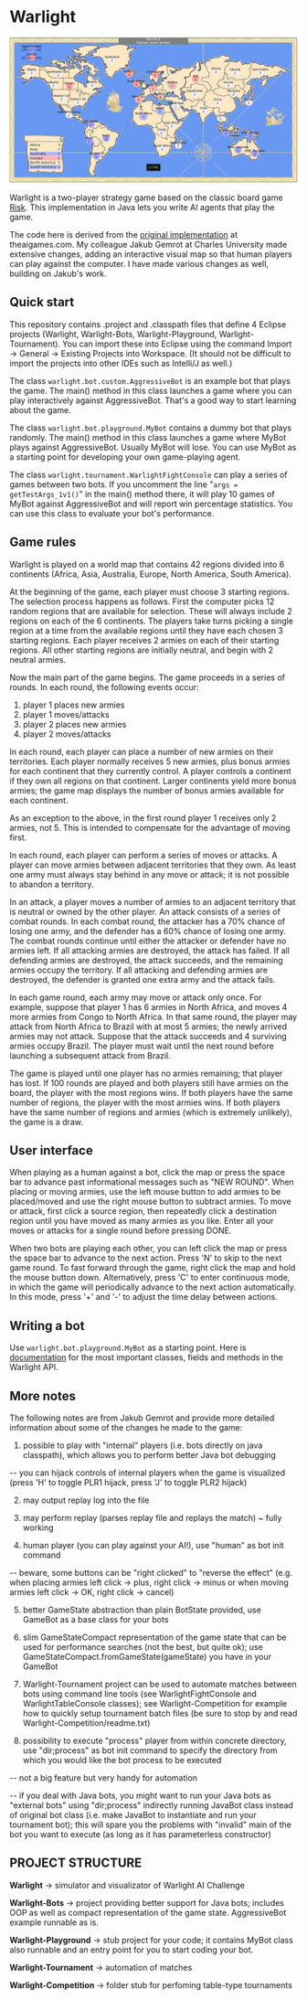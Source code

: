 # Warlight

![alt tag](warlight.png)

Warlight is a two-player strategy game based on the classic board game [Risk](https://en.wikipedia.org/wiki/Risk_(game)).  This implementation in Java lets you write AI agents that play the game.

The code here is derived from the [original implementation](http://theaigames.com/competitions/warlight-ai-challenge) at theaigames.com.  My colleague Jakub Gemrot at Charles University made extensive changes, adding an interactive visual map so that human players can play against the computer.  I have made various changes as well, building on Jakub's work.

## Quick start

This repository contains .project and .classpath files that define 4 Eclipse projects (Warlight, Warlight-Bots, Warlight-Playground, Warlight-Tournament).  You can import these into Eclipse using the command Import -> General -> Existing&nbsp;Projects&nbsp;into&nbsp;Workspace.  (It should not be difficult to import the projects into other IDEs such as Intelli/J as well.)

The class `warlight.bot.custom.AggressiveBot` is an example bot that plays the game.  The main() method in this class launches a game where you can play interactively against AggressiveBot.  That's a good way to start learning about the game.

The class `warlight.bot.playground.MyBot` contains a dummy bot that plays randomly.  The main() method in this class launches a game where MyBot plays against AggressiveBot.  Usually MyBot will lose.  You can use MyBot as a starting point for developing your own game-playing agent.

The class `warlight.tournament.WarlightFightConsole` can play a series of games between two bots.  If you uncomment the line "`args = getTestArgs_1v1()`" in the main() method there, it will play 10 games of MyBot against AggressiveBot and will report win percentage statistics.  You can use this class to evaluate your bot's performance.

## Game rules

Warlight is played on a world map that contains 42 regions divided into 6 continents (Africa, Asia, Australia, Europe, North America, South America).

At the beginning of the game, each player must choose 3 starting regions.  The selection process happens as follows.  First the computer picks 12 random regions that are available for selection.  These will always include 2 regions on each of the 6 continents.  The players take turns picking a single region at a time from the available regions until they have each chosen 3 starting regions.  Each player receives 2 armies on each of their starting regions.  All other starting regions are initially neutral, and begin with 2 neutral armies.

Now the main part of the game begins.  The game proceeds in a series of rounds.  In each round, the following events occur:

1. player 1 places new armies
2. player 1 moves/attacks
3. player 2 places new armies
4. player 2 moves/attacks

In each round, each player can place a number of new armies on their territories.  Each player normally receives 5 new armies, plus bonus armies for each continent that they currently control.  A player controls a continent if they own all regions on that continent.  Larger continents yield more bonus armies; the game map displays the number of bonus armies available for each continent.

As an exception to the above, in the first round player 1 receives only 2 armies, not 5.  This is intended to compensate for the advantage of moving first.

In each round, each player can perform a series of moves or attacks.  A player can move armies between adjacent territories that they own.  As least one army must always stay behind in any move or attack; it is not possible to abandon a territory.

In an attack, a player moves a number of armies to an adjacent territory that is neutral or owned by the other player.  An attack consists of a series of combat rounds.  In each combat round, the attacker has a 70% chance of losing one army, and the defender has a 60% chance of losing one army.  The combat rounds continue until either the attacker or defender have no armies left.  If all attacking armies are destroyed, the attack has failed.  If all defending armies are destroyed, the attack succeeds, and the remaining armies occupy the territory.  If all attacking and defending armies are destroyed, the defender is granted one extra army and the attack fails.

In each game round, each army may move or attack only once.  For example, suppose that player 1 has 6 armies in North Africa, and moves 4 more armies from Congo to North Africa.  In that same round, the player may attack from North Africa to Brazil with at most 5 armies; the newly arrived armies may not attack.  Suppose that the attack succeeds and 4 surviving armies occupy Brazil.  The player must wait until the next round before launching a subsequent attack from Brazil.

The game is played until one player has no armies remaining; that player has lost.  If 100 rounds are played and both players still have armies on the board, the player with the most regions wins.  If both players have the same number of regions, the player with the most armies wins.  If both players have the same number of regions and armies (which is extremely unlikely), the game is a draw.

## User interface

When playing as a human against a bot, click the map or press the space bar to advance past informational messages such as "NEW ROUND".  When placing or moving armies, use the left mouse button to add armies to be placed/moved and use the right mouse button to subtract armies.  To move or attack, first click a source region, then repeatedly click a destination region until you have moved as many armies as you like.  Enter all your moves or attacks for a single round before pressing DONE.

When two bots are playing each other, you can left click the map or press the space bar to advance to the next action.  Press 'N' to skip to the next game round.  To fast forward through the game, right click the map and hold the mouse button down.  Alternatively, press 'C' to enter continuous mode, in which the game will periodically advance to the next action automatically.  In this mode, press '+' and '-' to adjust the time delay between actions.

## Writing a bot

Use `warlight.bot.playground.MyBot` as a starting point.  Here is [documentation](https://ksvi.mff.cuni.cz/~dingle/2019/ai/warlight_api.html) for the most important classes, fields and methods in the Warlight API.

## More notes

The following notes are from Jakub Gemrot and provide more detailed information about some of the changes he made to the game:

1) possible to play with "internal" players (i.e. bots directly on java classpath), which allows you to perform better Java bot debugging

-- you can hijack controls of internal players when the game is visualized (press 'H' to toggle PLR1 hijack, press 'J' to toggle PLR2 hijack)

2) may output replay log into the file

3) may perform replay (parses replay file and replays the match) ~ fully working

4) human player (you can play against your AI!), use "human" as bot init command

-- beware, some buttons can be "right clicked" to "reverse the effect" (e.g. when placing armies left click -> plus, right click -> minus or when moving armies left click -> OK, right click -> cancel)

5) better GameState abstraction than plain BotState provided, use GameBot as a base class for your bots

6) slim GameStateCompact representation of the game state that can be used for performance searches (not the best, but quite ok); use GameStateCompact.fromGameState(gameState) you have in your GameBot

7) Warlight-Tournament project can be used to automate matches between bots using command line tools (see WarlightFightConsole and WarlightTableConsole classes); see Warlight-Competition for example how to quickly setup tournament
batch files (be sure to stop by and read Warlight-Competition/readme.txt)

8) possibility to execute "process" player from within concrete directory, use "dir;process" as bot init command to specify the directory from which you would like the bot process to be executed

-- not a big feature but very handy for automation

-- if you deal with Java bots, you might want to run your Java bots as "external bots" using "dir;process" indirectly running JavaBot class instead of original bot class (i.e. make JavaBot to instantiate and run your tournament bot);
this will spare you the problems with "invalid" main of the bot you want to execute (as long as it has parameterless constructor)

## PROJECT STRUCTURE

**Warlight** -> simulator and visualizator of Warlight AI Challenge

**Warlight-Bots** -> project providing better support for Java bots; includes OOP as well as compact representation of the game state. AggressiveBot example runnable as is.

**Warlight-Playground** -> stub project for your code; it contains MyBot class also runnable and an entry point for you to start coding your bot.

**Warlight-Tournament** -> automation of matches

**Warlight-Competition** -> folder stub for perfoming table-type tournaments

